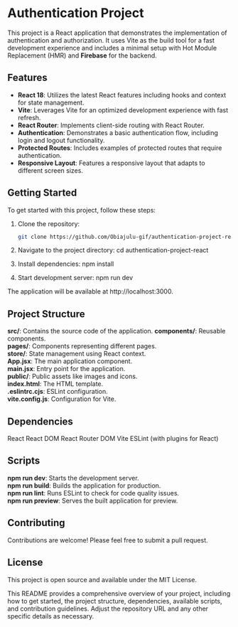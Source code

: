 # Authentication Project

This project is a React application that demonstrates the implementation of authentication and authorization. It uses Vite as the build tool for a fast development experience and includes a minimal setup with Hot Module Replacement (HMR) and **Firebase** for the backend.

## Features

- **React 18**: Utilizes the latest React features including hooks and context for state management.
- **Vite**: Leverages Vite for an optimized development experience with fast refresh.
- **React Router**: Implements client-side routing with React Router.
- **Authentication**: Demonstrates a basic authentication flow, including login and logout functionality.
- **Protected Routes**: Includes examples of protected routes that require authentication.
- **Responsive Layout**: Features a responsive layout that adapts to different screen sizes.

## Getting Started

To get started with this project, follow these steps:

1. Clone the repository:

    ```sh
    git clone https://github.com/Obiajulu-gif/authentication-project-react
    ```

2. Navigate to the project directory:
cd authentication-project-react

3. Install dependencies:
npm install

4. Start development server:
npm run dev

The application will be available at http://localhost:3000.

## Project Structure
**src/**: Contains the source code of the application. 
**components/**: Reusable components.  
**pages/**: Components representing different pages.  
**store/**: State management using React context.  
**App.jsx**: The main application component.  
**main.jsx**: Entry point for the application.  
**public/**: Public assets like images and icons.  
**index.html**: The HTML template.  
**.eslintrc.cjs**: ESLint configuration.  
**vite.config.js**: Configuration for Vite.  
## Dependencies
React
React DOM
React Router DOM
Vite
ESLint (with plugins for React)
## Scripts
**npm run dev**: Starts the development server.  
**npm run build**: Builds the application for production.  
**npm run lint**: Runs ESLint to check for code quality issues.  
**npm run preview**: Serves the built application for preview.  
## Contributing
Contributions are welcome! Please feel free to submit a pull request.

## License
This project is open source and available under the MIT License.  

This README provides a comprehensive overview of your project, including how to get started, the project structure, dependencies, available scripts, and contribution guidelines. Adjust the repository URL and any other specific details as necessary.

